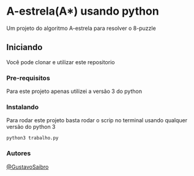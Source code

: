 # A-estrela(A*) usando python

Um projeto do algoritmo A-estrela para resolver o 8-puzzle

## Iniciando

Você pode clonar e utilizar este repositorio

### Pre-requisitos

Para este projeto apenas utilizei a versão 3 do python

### Instalando

Para rodar este projeto basta rodar o scrip no terminal usando qualquer versão do python 3

```
python3 trabalho.py
```
### Autores

[@GustavoSaibro](https://github.com/GustavoSaibro)

